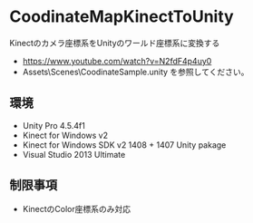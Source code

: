 CoodinateMapKinectToUnity
=========================

Kinectのカメラ座標系をUnityのワールド座標系に変換する

 * https://www.youtube.com/watch?v=N2fdF4p4uy0
 * Assets\Scenes\CoodinateSample.unity を参照してください。

## 環境

 * Unity Pro 4.5.4f1
 * Kinect for Windows v2
 * Kinect for Windows SDK v2 1408 + 1407 Unity pakage
 * Visual Studio 2013 Ultimate

## 制限事項

 * KinectのColor座標系のみ対応
 
